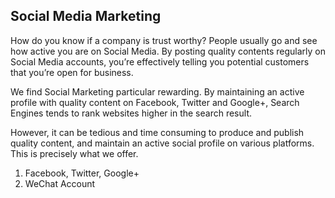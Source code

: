 
## Social Media Marketing

How do you know if a company is trust worthy? People usually go and see how active you are on Social Media. By posting quality contents regularly on Social Media accounts, you’re effectively telling you potential customers that you’re open for business.

We find Social Marketing particular rewarding. By maintaining an active profile with quality content on Facebook, Twitter and Google+, Search Engines tends to rank websites higher in the search result.

However, it can be tedious and time consuming to produce and publish quality content, and maintain an active social profile on various platforms. This is precisely what we offer.

1. Facebook, Twitter, Google+
1. WeChat Account